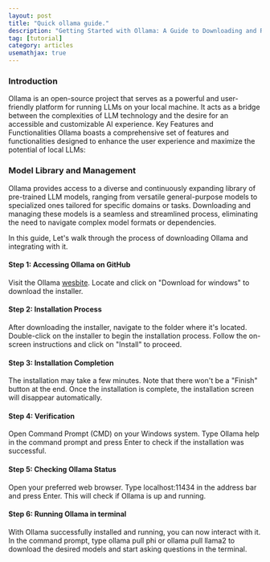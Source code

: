```yaml
---
layout: post
title: "Quick ollama guide."
description: "Getting Started with Ollama: A Guide to Downloading and Running on terminal."
tag: [tutorial]
category: articles
usemathjax: true
---
```


### Introduction                       
 
Ollama is an open-source project that serves as a powerful and user-friendly platform for running LLMs on your local machine. It acts as a bridge between the complexities of LLM technology and the desire for an accessible and customizable AI experience.
Key Features and Functionalities
Ollama boasts a comprehensive set of features and functionalities designed to enhance the user experience and maximize the potential of local LLMs:

### Model Library and Management 

Ollama provides access to a diverse and continuously expanding library of pre-trained LLM models, ranging from versatile general-purpose models to specialized ones tailored for specific domains or tasks. Downloading and managing these models is a seamless and streamlined process, eliminating the need to navigate complex model formats or dependencies.


In this guide, Let's walk through the process of downloading Ollama and integrating with it.

#### Step 1: Accessing Ollama on GitHub

Visit the Ollama [wesbite](https://ollama.com/download/windows).
Locate and click on "Download for windows" to download the installer.

#### Step 2: Installation Process

After downloading the installer, navigate to the folder where it's located.
Double-click on the installer to begin the installation process.
Follow the on-screen instructions and click on "Install" to proceed.

#### Step 3: Installation Completion

The installation may take a few minutes.
Note that there won't be a "Finish" button at the end.
Once the installation is complete, the installation screen will disappear automatically.

#### Step 4: Verification

Open Command Prompt (CMD) on your Windows system.
Type Ollama help in the command prompt and press Enter to check if the installation was successful.

#### Step 5: Checking Ollama Status

Open your preferred web browser.
Type localhost:11434 in the address bar and press Enter.
This will check if Ollama is up and running.

#### Step 6: Running Ollama in terminal

With Ollama successfully installed and running, you can now interact with it.
In the command prompt, type ollama pull phi or ollama pull llama2 to download the desired models and start asking questions in the terminal.



